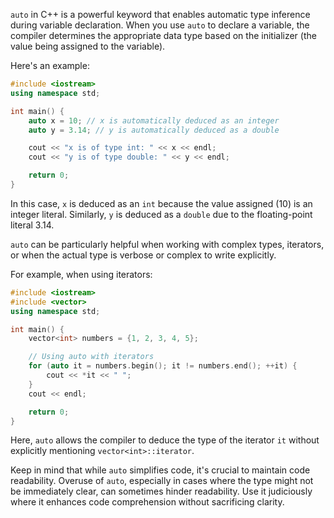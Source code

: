 [//]: # (###Automatic Type Inference Using auto)

`auto` in C++ is a powerful keyword that enables automatic type inference during variable declaration. When you use `auto` to declare a variable, the compiler determines the appropriate data type based on the initializer (the value being assigned to the variable).

Here's an example:

```cpp
#include <iostream>
using namespace std;

int main() {
    auto x = 10; // x is automatically deduced as an integer
    auto y = 3.14; // y is automatically deduced as a double

    cout << "x is of type int: " << x << endl;
    cout << "y is of type double: " << y << endl;

    return 0;
}
```

In this case, `x` is deduced as an `int` because the value assigned (10) is an integer literal. Similarly, `y` is deduced as a `double` due to the floating-point literal 3.14.

`auto` can be particularly helpful when working with complex types, iterators, or when the actual type is verbose or complex to write explicitly.

For example, when using iterators:

```cpp
#include <iostream>
#include <vector>
using namespace std;

int main() {
    vector<int> numbers = {1, 2, 3, 4, 5};

    // Using auto with iterators
    for (auto it = numbers.begin(); it != numbers.end(); ++it) {
        cout << *it << " ";
    }
    cout << endl;

    return 0;
}
```

Here, `auto` allows the compiler to deduce the type of the iterator `it` without explicitly mentioning `vector<int>::iterator`.

Keep in mind that while `auto` simplifies code, it's crucial to maintain code readability. Overuse of `auto`, especially in cases where the type might not be immediately clear, can sometimes hinder readability. Use it judiciously where it enhances code comprehension without sacrificing clarity.
